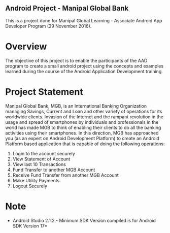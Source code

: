 ## Android Project - Manipal Global Bank

This is a project done for Manipal Global Learning - Associate Android App Developer Program (29 November 2016).

# Overview

The objective of this project is to enable the participants of the AAD program to create a small android project using the concepts and examples learned during the course of the Android Application Development training.

# Project Statement
Manipal Global Bank, MGB, is an International Banking Organization managing Savings, Current and Loan and other variety of operations for its worldwide clients. Invasion of the Internet and the rampant revolution in the usage and spread of smartphones by individuals and professionals in the world has made MGB to think of enabling their clients to do all the banking activities using their smartphones. In this direction, MGB has approached you (as an expert on Android Development Platform) to create an Android Platform based application that is capable of doing the following operations:

1. Login to the account securely
2. View Statement of Account
3. View last 10 Transactions
4. Fund Transfer to another MGB Account
5. Receive Fund Transfer from another MGB Account
6. Make Utility Payments
7. Logout Securely

# Note

* Android Studio 2.1.2 - Minimum SDK Version compiled is for Android SDK Version 17*
